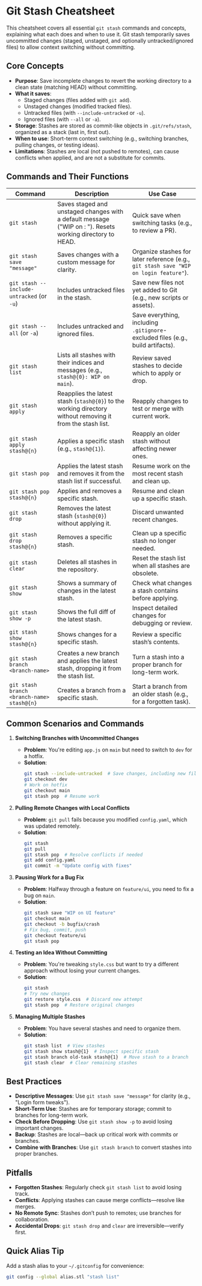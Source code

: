 # Git Stash Cheatsheet

This cheatsheet covers all essential `git stash` commands and concepts, explaining what each does and when to use it. Git stash temporarily saves uncommitted changes (staged, unstaged, and optionally untracked/ignored files) to allow context switching without committing.

## Core Concepts

- **Purpose**: Save incomplete changes to revert the working directory to a clean state (matching HEAD) without committing.
- **What it saves**:
  - Staged changes (files added with `git add`).
  - Unstaged changes (modified tracked files).
  - Untracked files (with `--include-untracked` or `-u`).
  - Ignored files (with `--all` or `-a`).
- **Storage**: Stashes are stored as commit-like objects in `.git/refs/stash`, organized as a stack (last in, first out).
- **When to use**: Short-term context switching (e.g., switching branches, pulling changes, or testing ideas).
- **Limitations**: Stashes are local (not pushed to remotes), can cause conflicts when applied, and are not a substitute for commits.

## Commands and Their Functions

| Command | Description | Use Case |
|---------|-------------|----------|
| `git stash` | Saves staged and unstaged changes with a default message ("WIP on <branch>: <hash> <message>"). Resets working directory to HEAD. | Quick save when switching tasks (e.g., to review a PR). |
| `git stash save "message"` | Saves changes with a custom message for clarity. | Organize stashes for later reference (e.g., `git stash save "WIP on login feature"`). |
| `git stash --include-untracked` (or `-u`) | Includes untracked files in the stash. | Save new files not yet added to Git (e.g., new scripts or assets). |
| `git stash --all` (or `-a`) | Includes untracked and ignored files. | Save everything, including `.gitignore`-excluded files (e.g., build artifacts). |
| `git stash list` | Lists all stashes with their indices and messages (e.g., `stash@{0}: WIP on main`). | Review saved stashes to decide which to apply or drop. |
| `git stash apply` | Reapplies the latest stash (`stash@{0}`) to the working directory without removing it from the stash list. | Reapply changes to test or merge with current work. |
| `git stash apply stash@{n}` | Applies a specific stash (e.g., `stash@{1}`). | Reapply an older stash without affecting newer ones. |
| `git stash pop` | Applies the latest stash and removes it from the stash list if successful. | Resume work on the most recent stash and clean up. |
| `git stash pop stash@{n}` | Applies and removes a specific stash. | Resume and clean up a specific stash. |
| `git stash drop` | Removes the latest stash (`stash@{0}`) without applying it. | Discard unwanted recent changes. |
| `git stash drop stash@{n}` | Removes a specific stash. | Clean up a specific stash no longer needed. |
| `git stash clear` | Deletes all stashes in the repository. | Reset the stash list when all stashes are obsolete. |
| `git stash show` | Shows a summary of changes in the latest stash. | Check what changes a stash contains before applying. |
| `git stash show -p` | Shows the full diff of the latest stash. | Inspect detailed changes for debugging or review. |
| `git stash show stash@{n}` | Shows changes for a specific stash. | Review a specific stash’s contents. |
| `git stash branch <branch-name>` | Creates a new branch and applies the latest stash, dropping it from the stash list. | Turn a stash into a proper branch for long-term work. |
| `git stash branch <branch-name> stash@{n}` | Creates a branch from a specific stash. | Start a branch from an older stash (e.g., for a forgotten task). |

## Common Scenarios and Commands

1. **Switching Branches with Uncommitted Changes**
   - **Problem**: You're editing `app.js` on `main` but need to switch to `dev` for a hotfix.
   - **Solution**:
     ```bash
     git stash --include-untracked  # Save changes, including new files
     git checkout dev
     # Work on hotfix
     git checkout main
     git stash pop  # Resume work
     ```

2. **Pulling Remote Changes with Local Conflicts**
   - **Problem**: `git pull` fails because you modified `config.yaml`, which was updated remotely.
   - **Solution**:
     ```bash
     git stash
     git pull
     git stash pop  # Resolve conflicts if needed
     git add config.yaml
     git commit -m "Update config with fixes"
     ```

3. **Pausing Work for a Bug Fix**
   - **Problem**: Halfway through a feature on `feature/ui`, you need to fix a bug on `main`.
   - **Solution**:
     ```bash
     git stash save "WIP on UI feature"
     git checkout main
     git checkout -b bugfix/crash
     # Fix bug, commit, push
     git checkout feature/ui
     git stash pop
     ```

4. **Testing an Idea Without Committing**
   - **Problem**: You're tweaking `style.css` but want to try a different approach without losing your current changes.
   - **Solution**:
     ```bash
     git stash
     # Try new changes
     git restore style.css  # Discard new attempt
     git stash pop  # Restore original changes
     ```

5. **Managing Multiple Stashes**
   - **Problem**: You have several stashes and need to organize them.
   - **Solution**:
     ```bash
     git stash list  # View stashes
     git stash show stash@{1}  # Inspect specific stash
     git stash branch old-task stash@{1}  # Move stash to a branch
     git stash clear  # Clear remaining stashes
     ```

## Best Practices
- **Descriptive Messages**: Use `git stash save "message"` for clarity (e.g., "Login form tweaks").
- **Short-Term Use**: Stashes are for temporary storage; commit to branches for long-term work.
- **Check Before Dropping**: Use `git stash show -p` to avoid losing important changes.
- **Backup**: Stashes are local—back up critical work with commits or branches.
- **Combine with Branches**: Use `git stash branch` to convert stashes into proper branches.

## Pitfalls
- **Forgotten Stashes**: Regularly check `git stash list` to avoid losing track.
- **Conflicts**: Applying stashes can cause merge conflicts—resolve like merges.
- **No Remote Sync**: Stashes don’t push to remotes; use branches for collaboration.
- **Accidental Drops**: `git stash drop` and `clear` are irreversible—verify first.

## Quick Alias Tip
Add a stash alias to your `~/.gitconfig` for convenience:
```bash
git config --global alias.stl "stash list"
```